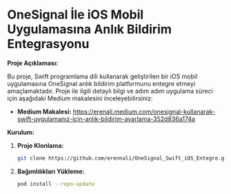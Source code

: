# OneSignal İle iOS Mobil Uygulamasına Anlık Bildirim Entegrasyonu

**Proje Açıklaması:**

Bu proje, Swift programlama dili kullanarak geliştirilen bir iOS mobil uygulamasına OneSignal anlık bildirim platformunu entegre etmeyi amaçlamaktadır. Proje ile ilgili detaylı bilgi ve adım adım uygulama süreci için aşağıdaki Medium makalesini inceleyebilirsiniz:

* **Medium Makalesi:** https://erenali.medium.com/onesignal-kullanarak-swift-uygulamanız-için-anlık-bildirim-ayarlama-352d836a174a

**Kurulum:**

1. **Proje Klonlama:**
   ```bash
   git clone https://github.com/erennali/OneSignal_Swift_iOS_Entegre.git

2. **Bağımlılıkları Yükleme:**
   ```bash
   pod install --repo-update
